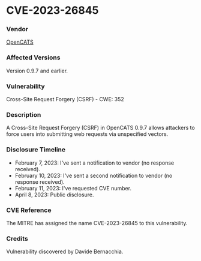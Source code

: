 # CVE-2023-26845

### Vendor
[OpenCATS](http://opencats.org)

### Affected Versions
Version 0.9.7 and earlier.

### Vulnerability
Cross-Site Request Forgery (CSRF) - CWE: 352

### Description
A Cross-Site Request Forgery (CSRF) in OpenCATS 0.9.7 allows attackers to force users into submitting web requests via unspecified vectors.

### Disclosure Timeline
- February 7, 2023: I've sent a notification to vendor (no response received).
- February 10, 2023: I've sent a second notification to vendor (no response received).
- February 11, 2023: I've requested CVE number.
- April 8, 2023: Public disclosure.

### CVE Reference
The MITRE has assigned the name CVE-2023-26845 to this vulnerability.

### Credits
Vulnerability discovered by Davide Bernacchia.
